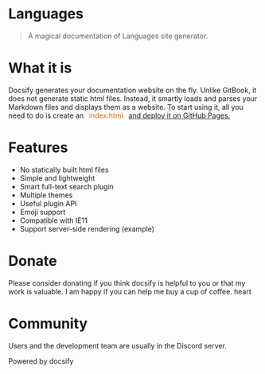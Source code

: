 
# Languages

<p style="font-weight:bold; color:#858585;"><blockquote> A magical documentation of Languages site generator.
</blockquote></p>

# What it is 
Docsify generates your documentation website on the fly. Unlike GitBook, it does not generate static html files. Instead, it smartly loads and parses your Markdown files and displays them as a website. To start using it, all you need to do is create an 
<span style="color:#e96900; 
    border-radius: 2px;
    margin: 0 2px;
    padding: 3px 5px;">
index.html
</span> <a href="#" >and deploy it on GitHub Pages.</a>

# Features
<ul>
<li>No statically built html files</li>
<li>Simple and lightweight</li>
<li>Smart full-text search plugin</li>
<li>Multiple themes</li>
<li>Useful plugin API</li>
<li>Emoji support</li>
<li>Compatible with IE11</li>
<li>Support server-side rendering <span class="color:#42b983;">(example)</span></li>
</ul>


# Donate
Please consider donating if you think docsify is helpful to you or that my work is valuable. I am happy if you can help me buy a cup of coffee. heart

# Community
Users and the development team are usually in the Discord server.

Powered by docsify